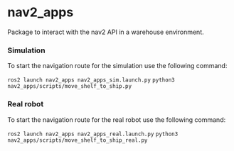 # nav2_apps

Package to interact with the nav2 API in a warehouse environment.

### Simulation

To start the navigation route for the simulation use the following command:

`ros2 launch nav2_apps nav2_apps_sim.launch.py`
`python3 nav2_apps/scripts/move_shelf_to_ship.py`


### Real robot

To start the navigation route for the real robot use the following command:

`ros2 launch nav2_apps nav2_apps_real.launch.py`
`python3 nav2_apps/scripts/move_shelf_to_ship_real.py`

